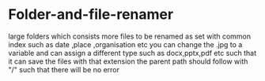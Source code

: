 # Folder-and-file-renamer
large folders which consists more files to be renamed as set with common index such as date ,place ,organisation etc
 you can change the .jpg to a variable and can assign a different type such as docx,pptx,pdf etc such that it can save the files with that extension
 the parent path should follow with "/" such that there will be no error
